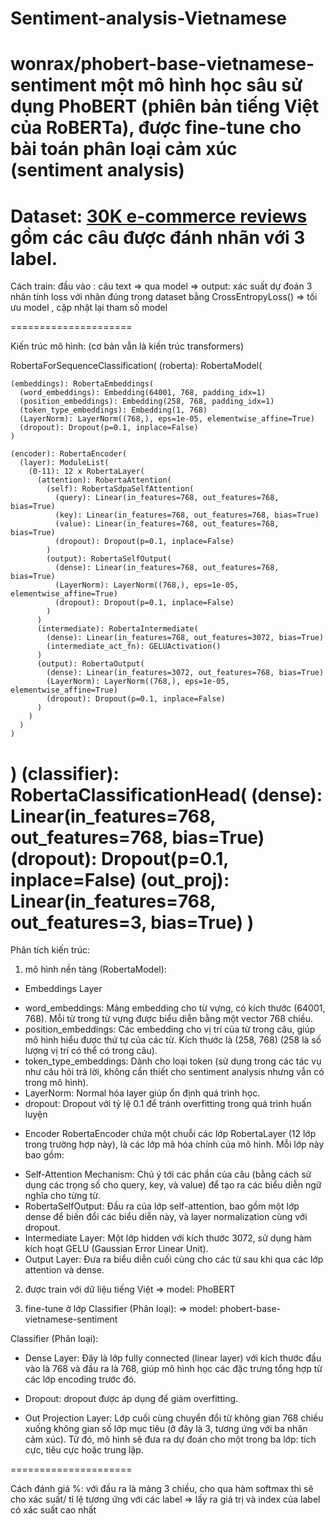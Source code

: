 # Sentiment-analysis-Vietnamese

wonrax/phobert-base-vietnamese-sentiment
một mô hình học sâu sử dụng PhoBERT (phiên bản tiếng Việt của RoBERTa), 
được fine-tune cho bài toán phân loại cảm xúc (sentiment analysis)
=====================
Dataset: [30K e-commerce reviews](https://www.kaggle.com/datasets/linhlpv/vietnamese-sentiment-analyst)
gồm các câu được đánh nhãn với 3 label. 
=====================
Cách train: 
đầu vào : câu text => qua model => output: xác suất dự đoán 3 nhãn
tính loss với nhãn đúng trong dataset bằng CrossEntropyLoss()
=> tối ưu model , cập nhật lại tham số model

=====================

Kiến trúc mô hình: (cơ bản vẫn là kiến trúc transformers)

RobertaForSequenceClassification(
  (roberta): RobertaModel(

    (embeddings): RobertaEmbeddings(
      (word_embeddings): Embedding(64001, 768, padding_idx=1)
      (position_embeddings): Embedding(258, 768, padding_idx=1)
      (token_type_embeddings): Embedding(1, 768)
      (LayerNorm): LayerNorm((768,), eps=1e-05, elementwise_affine=True)
      (dropout): Dropout(p=0.1, inplace=False)
    )

    (encoder): RobertaEncoder(
      (layer): ModuleList(
        (0-11): 12 x RobertaLayer(
          (attention): RobertaAttention(
            (self): RobertaSdpaSelfAttention(
              (query): Linear(in_features=768, out_features=768, bias=True)
              (key): Linear(in_features=768, out_features=768, bias=True)
              (value): Linear(in_features=768, out_features=768, bias=True)
              (dropout): Dropout(p=0.1, inplace=False)
            )
            (output): RobertaSelfOutput(
              (dense): Linear(in_features=768, out_features=768, bias=True)
              (LayerNorm): LayerNorm((768,), eps=1e-05, elementwise_affine=True)
              (dropout): Dropout(p=0.1, inplace=False)
            )
          )
          (intermediate): RobertaIntermediate(
            (dense): Linear(in_features=768, out_features=3072, bias=True)
            (intermediate_act_fn): GELUActivation()
          )
          (output): RobertaOutput(
            (dense): Linear(in_features=3072, out_features=768, bias=True)
            (LayerNorm): LayerNorm((768,), eps=1e-05, elementwise_affine=True)
            (dropout): Dropout(p=0.1, inplace=False)
          )
        )
      )
    )
  )
  (classifier): RobertaClassificationHead(
    (dense): Linear(in_features=768, out_features=768, bias=True)
    (dropout): Dropout(p=0.1, inplace=False)
    (out_proj): Linear(in_features=768, out_features=3, bias=True)
  )
=====================

Phân tích kiến trúc:
1. mô hình nền tảng (RobertaModel):

- Embeddings Layer
 + word_embeddings: 
Mảng embedding cho từ vựng, có kích thước (64001, 768). 
Mỗi từ trong từ vựng được biểu diễn bằng một vector 768 chiều.
 + position_embeddings: 
Các embedding cho vị trí của từ trong câu, giúp mô hình hiểu được thứ tự của các từ. Kích thước là (258, 768) (258 là số lượng vị trí có thể có trong câu).
 + token_type_embeddings: 
Dành cho loại token (sử dụng trong các tác vụ như câu hỏi trả lời, không cần thiết cho sentiment analysis nhưng vẫn có trong mô hình).
 + LayerNorm: 
Normal hóa layer giúp ổn định quá trình học.
 + dropout: 
Dropout với tỷ lệ 0.1 để tránh overfitting trong quá trình huấn luyện

- Encoder
RobertaEncoder chứa một chuỗi các lớp RobertaLayer (12 lớp trong trường hợp này), là các lớp mã hóa chính của mô hình. Mỗi lớp này bao gồm:
 + Self-Attention Mechanism: Chú ý tới các phần của câu (bằng cách sử dụng các trọng số cho query, key, và value) để tạo ra các biểu diễn ngữ nghĩa cho từng từ.
 + RobertaSelfOutput: Đầu ra của lớp self-attention, bao gồm một lớp dense để biến đổi các biểu diễn này, và layer normalization cùng với dropout.
 + Intermediate Layer: Một lớp hidden với kích thước 3072, sử dụng hàm kích hoạt GELU (Gaussian Error Linear Unit).
 + Output Layer: Đưa ra biểu diễn cuối cùng cho các từ sau khi qua các lớp attention và dense.

2. được train với dữ liệu tiếng Việt => model: PhoBERT 

3. fine-tune ở lớp Classifier (Phân loại): => model: phobert-base-vietnamese-sentiment

Classifier (Phân loại):

- Dense Layer: 
Đây là lớp fully connected (linear layer) với kích thước đầu vào là 768 và đầu ra là 768, 
giúp mô hình học các đặc trưng tổng hợp từ các lớp encoding trước đó.

- Dropout: 
dropout được áp dụng để giảm overfitting.

- Out Projection Layer: 
Lớp cuối cùng chuyển đổi từ không gian 768 chiều xuống không gian số lớp mục tiêu 
(ở đây là 3, tương ứng với ba nhãn cảm xúc). 
Từ đó, mô hình sẽ đưa ra dự đoán cho một trong ba lớp: tích cực, tiêu cực hoặc trung lập.

=====================

Cách đánh giá %:
với đầu ra là mảng 3 chiều, cho qua hàm softmax thì sẽ cho xác suất/ tỉ lệ tương ứng với các label
=> lấy ra giá trị và index của label có xác suất cao nhất
